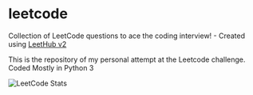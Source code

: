 # leetcode
Collection of LeetCode questions to ace the coding interview! - Created using [LeetHub v2](https://github.com/arunbhardwaj/LeetHub-2.0)

This is the repository of my personal attempt at the Leetcode challenge. Coded Mostly in Python 3

![LeetCode Stats](https://leetcard.jacoblin.cool/baktistr?theme=dark&font=ABeeZee&ext=heatmap&border=0&radius=20)
